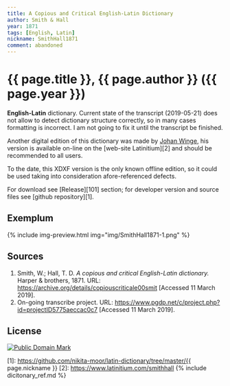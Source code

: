 ```yaml
---
title: A Copious and Critical English-Latin Dictionary
author: Smith & Hall
year: 1871
tags: [English, Latin]
nickname: SmithHall1871
comment: abandoned
---
```

# {{ page.title }}, {{ page.author }} ({{ page.year }})

**English-Latin** dictionary. Current state of the transcript (2019-05-21) does not allow to detect dictionary structure correctly, so in many cases formatting is incorrect. I am not going to fix it until the transcript be finished.

Another digital edition of this dictionary was made by [Johan Winge](https://github.com/Alatius), his version is available on-line on the [web-site Latinitium][2] and should be recommended to all users.

To the date, this XDXF version is the only known offline edition, so it could be used taking into consideration afore-referenced defects.

For download see [Release][101] section; for developer version and source files see [github repository][1].


## Exemplum

{% include img-preview.html img="img/SmithHall1871-1.png" %}


## Sources

1. Smith, W.; Hall, T. D. _A copious and critical English-Latin dictionary._ Harper & brothers, 1871. URL: <https://archive.org/details/copiouscriticale00smit> \[Accessed 11 March 2019\].
1. On-going transcribe project. URL: <https://www.pgdp.net/c/project.php?id=projectID5775aeccac0c7> \[Accessed 11 March 2019\].


## License

<a rel="license" href="http://creativecommons.org/publicdomain/mark/1.0/">
<img src="https://licensebuttons.net/p/mark/1.0/88x31.png"
     style="border-style: none;" alt="Public Domain Mark" />
</a>


[1]: https://github.com/nikita-moor/latin-dictionary/tree/master/{{ page.nickname }}
[2]: https://www.latinitium.com/smithhall
{% include dicitonary_ref.md %}

